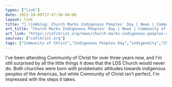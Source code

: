 ```yaml
---
types: ["link"]
date: 2023-10-09T17:47:30-04:00
layout: link
title: "🔗 linkblog: Church Marks Indigenous Peoples' Day | News | Community of Christ International Headquarters'"
art_title: "Church Marks Indigenous Peoples' Day | News | Community of Christ International Headquarters"
art_link: "https://cofchrist.org/news/church-marks-indigenous-peoples-day/"
sources: ["cofchrist.org"]
tags: ["Community of Christ","Indigenous Peoples Day","indigeneity","Christopher Columbus","Church of Jesus Christ of Latter-day Saints"]
---
```

I've been attending Community of Christ for over three years now, and I'm still surprised by all the little things it does that the LDS Church would never do. Both churches were born with problematic attitudes towards indigenous peoples of the Americas, but while Community of Christ isn't perfect, I'm impressed with the steps it takes.
